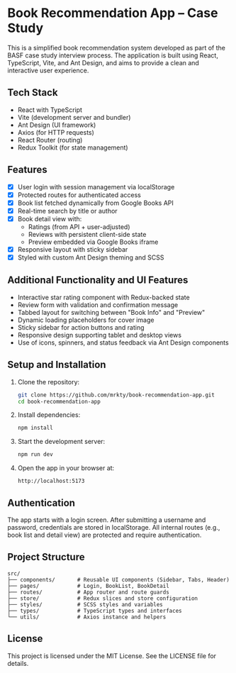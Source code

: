# Book Recommendation App – Case Study

This is a simplified book recommendation system developed as part of the BASF case study interview process. The application is built using React, TypeScript, Vite, and Ant Design, and aims to provide a clean and interactive user experience.

## Tech Stack

- React with TypeScript
- Vite (development server and bundler)
- Ant Design (UI framework)
- Axios (for HTTP requests)
- React Router (routing)
- Redux Toolkit (for state management)

## Features

- [x] User login with session management via localStorage
- [x] Protected routes for authenticated access
- [x] Book list fetched dynamically from Google Books API
- [x] Real-time search by title or author
- [x] Book detail view with:
  - Ratings (from API + user-adjusted)
  - Reviews with persistent client-side state
  - Preview embedded via Google Books iframe
- [x] Responsive layout with sticky sidebar
- [x] Styled with custom Ant Design theming and SCSS

## Additional Functionality and UI Features

- Interactive star rating component with Redux-backed state
- Review form with validation and confirmation message
- Tabbed layout for switching between "Book Info" and "Preview"
- Dynamic loading placeholders for cover image
- Sticky sidebar for action buttons and rating
- Responsive design supporting tablet and desktop views
- Use of icons, spinners, and status feedback via Ant Design components

## Setup and Installation

1. Clone the repository:
   ```bash
   git clone https://github.com/mrkty/book-recommendation-app.git
   cd book-recommendation-app
   ```

2. Install dependencies:
   ```bash
   npm install
   ```

3. Start the development server:
   ```bash
   npm run dev
   ```

4. Open the app in your browser at:
   ```
   http://localhost:5173
   ```

## Authentication

The app starts with a login screen. After submitting a username and password, credentials are stored in localStorage. All internal routes (e.g., book list and detail view) are protected and require authentication.

## Project Structure

```
src/
├── components/       # Reusable UI components (Sidebar, Tabs, Header)
├── pages/            # Login, BookList, BookDetail
├── routes/           # App router and route guards
├── store/            # Redux slices and store configuration
├── styles/           # SCSS styles and variables
├── types/            # TypeScript types and interfaces
└── utils/            # Axios instance and helpers
```

## License

This project is licensed under the MIT License. See the LICENSE file for details.